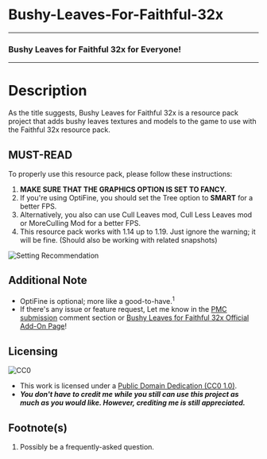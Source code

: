 # Bushy-Leaves-For-Faithful-32x
---
### Bushy Leaves for Faithful 32x for Everyone!
---
# Description

As the title suggests, Bushy Leaves for Faithful 32x is a resource pack project that adds bushy leaves textures and models to the game to use with the Faithful 32x resource pack.

## MUST-READ
To properly use this resource pack, please follow these instructions:
1. **MAKE SURE THAT THE GRAPHICS OPTION IS SET TO FANCY.**
2. If you're using OptiFine, you should set the Tree option to __**SMART**__ for a better FPS.
3. Alternatively, you also can use Cull Leaves mod, Cull Less Leaves mod or MoreCulling Mod for a better FPS.
4. This resource pack works with 1.14 up to 1.19. Just ignore the warning; it will be fine. (Should also be working with related snapshots)

![Setting Recommendation](https://i.imgur.com/M0wCTph.png)

## Additional Note
- OptiFine is optional; more like a good-to-have.<sup>1</sup>
- If there's any issue or feature request, Let me know in the [PMC submission](https://www.planetminecraft.com/texture-pack/bushy-leaves-for-compliance-32x/) comment section or [Bushy Leaves for Faithful 32x Official Add-On Page](https://faithfulpack.net/addons/BushyLeaves)!

## Licensing
![CC0](https://imgur.com/VmkKuKT.png)
* This work is licensed under a [Public Domain Dedication (CC0 1.0)](https://creativecommons.org/publicdomain/zero/1.0/).
* _**You don't have to credit me while you still can use this project as much as you would like. However, crediting me is still appreciated.**_

## Footnote(s)
1. Possibly be a frequently-asked question.
